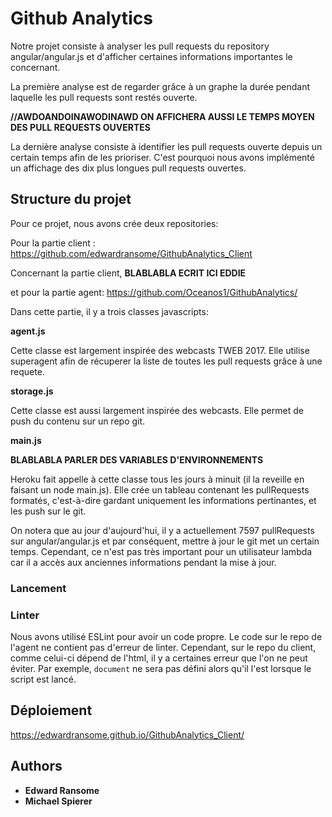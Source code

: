 # Github Analytics

Notre projet consiste à analyser les pull requests du repository angular/angular.js et d'afficher certaines informations importantes le concernant.

La première analyse est de regarder grâce à un graphe la durée pendant laquelle les pull requests sont restés ouverte.

**//AWDOANDOINAWODINAWD ON AFFICHERA AUSSI LE TEMPS MOYEN DES PULL REQUESTS OUVERTES**

La dernière analyse consiste à identifier les pull requests ouverte depuis un certain temps afin de les prioriser. C'est pourquoi nous avons implémenté un affichage des dix plus longues pull requests ouvertes.

## Structure du projet

Pour ce projet, nous avons crée deux repositories:

Pour la partie client :
https://github.com/edwardransome/GithubAnalytics_Client

Concernant la partie client, **BLABLABLA ECRIT ICI EDDIE**

et pour la partie agent:
https://github.com/Oceanos1/GithubAnalytics/

Dans cette partie, il y a trois classes javascripts:

**agent.js**

Cette classe est largement inspirée des webcasts TWEB 2017. Elle utilise superagent afin de récuperer la liste de toutes les pull requests grâce à une requete.

**storage.js**

Cette classe est aussi largement inspirée des webcasts. Elle permet de push du contenu sur un repo git.

**main.js**

**BLABLABLA PARLER DES VARIABLES D'ENVIRONNEMENTS**

Heroku fait appelle à cette classe tous les jours à minuit (il la reveille en faisant un node main.js). Elle crée un tableau contenant les pullRequests formatés, c'est-à-dire gardant uniquement les informations pertinantes, et les push sur le git.

On notera que au jour d'aujourd'hui, il y a actuellement 7597 pullRequests sur angular/angular.js et par conséquent, mettre à jour le git met un certain temps. Cependant, ce n'est pas très important pour un utilisateur lambda car il a accès aux anciennes informations pendant la mise à jour.

### Lancement



### Linter

Nous avons utilisé ESLint pour avoir un code propre. Le code sur le repo de l'agent ne contient pas d'erreur de linter. Cependant, sur le repo du client, comme celui-ci dépend de l'html, il y a certaines erreur que l'on ne peut éviter. Par exemple, ```document``` ne sera pas défini alors qu'il l'est lorsque le script est lancé.


## Déploiement

https://edwardransome.github.io/GithubAnalytics_Client/


## Authors

* **Edward Ransome** 
* **Michael Spierer**
